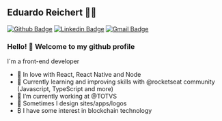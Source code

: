 ## Eduardo Reichert :man_technologist:

[![Github Badge](https://img.shields.io/badge/-Github-000?style=flat-square&logo=Github&logoColor=white&link=https://github.com/edrdesigner)](https://github.com/edrdesigner)
[![Linkedin Badge](https://img.shields.io/badge/-LinkedIn-blue?style=flat-square&logo=Linkedin&logoColor=white&link=https://www.linkedin.com/in/eduardo-reichert/)](https://www.linkedin.com/in/eduardo-reichert/)
[![Gmail Badge](https://img.shields.io/badge/-Gmail-c14438?style=flat-square&logo=Gmail&logoColor=white&link=mailto:edrdesigner@gmail.com)](mailto:edrdesigner@gmail.com)

### Hello! 👋 Welcome to my github profile

I´m a front-end developer 

 - 💜 In love with React, React Native and Node
 - 🚀 Currently learning and improving skills with  @rocketseat community (Javascript, TypeScript and more)
 - 🔭 I’m currently working at @TOTVS
 - 🎨 Sometimes I design sites/apps/logos 
 - ₿ I have some interest in blockchain technology
